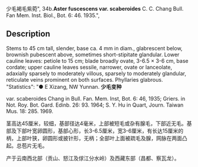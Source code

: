 少毛褐毛紫菀",
34b.**Aster fuscescens var. scaberoides** C. C. Chang Bull. Fan Mem. Inst. Biol., Bot. 6: 46. 1935.",

## Description
Stems to 45 cm tall, slender, base ca. 4 mm in diam., glabrescent below, brownish pubescent above, sometimes short-stipitate glandular. Lower cauline leaves: petiole to 15 cm; blade broadly ovate, 3-6.5 × 3-6 cm, base cordate; upper cauline leaves sessile, narrower, ovate or lanceolate, adaxially sparsely to moderately villous, sparsely to moderately glandular, reticulate veins prominent on both surfaces. Phyllaries glabrous.
  "Statistics": "● E Xizang, NW Yunnan.
**少毛变种**

var. scaberoides Chang in Bull. Fan. Mem. Inst, Bot. 6: 46, 1935; Griers. in Not. Roy. Bot. Gard. Edinb. 26: 93. 1964; S. Y. Hu in Quart, Journ. Taiwan Mus. 18: 285. 1969.

茎高达45厘米，较细，基部径达4毫米，上部被短毛或杂有腺毛，下部近无毛。基部及下部叶宽卵圆形，基部心形，长3-6.5厘米，宽3-6厘米，有长达15厘米的柄，上部叶狭，卵圆形或披针形，无柄；全部叶上面被疏毛及腺，网脉在两面凸起。总苞片无毛。

产于云南西北部（贡山、怒江及俅江分水岭）及西藏东部（昌都、察瓦龙）。
